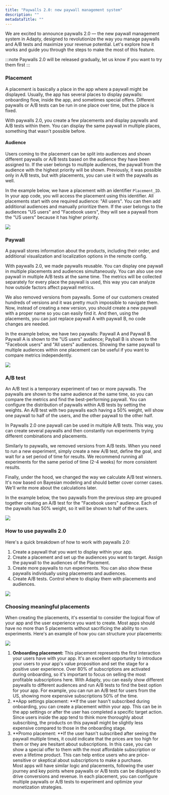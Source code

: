 ```yaml
---
title: "Paywalls 2.0: new paywall management system"
description: ""
metadataTitle: ""
---
```


We are excited to announce paywalls 2.0 — the new paywall management system in Adapty, designed to revolutionize the way you manage paywalls and A/B tests and maximize your revenue potential. Let's explore how it works and guide you through the steps to make the most of this feature.

:::note
Paywalls 2.0 will be released gradually, let us know if you want to try them first
:::

### Placement

A placement is basically a place in the app where a paywall might be displayed. Usually, the app has several places to display paywalls: onboarding flow, inside the app, and sometimes special offers. Different paywalls or A/B tests can be run in one place over time, but the place is fixed.

With paywalls 2.0, you create a few placements and display paywalls and A/B tests within them. You can display the same paywall in multiple places, something that wasn't possible before.

#### Audience

Users coming to the placement can be split into audiences and shown different paywalls or A/B tests based on the audience they have been assigned to. If the user belongs to multiple audiences, the paywall from the audience with the highest priority will be shown. Previously, it was possible only in A/B tests, but with placements, you can use it with the paywalls as well.

In the example below, we have a placement with an identifier `Placement_ID`. In your app code, you will access the placement using this identifier. All placements start with one required audience: "All users". You can then add additional audiences and manually prioritize them. If the user belongs to the audiences "US users" and "Facebook users", they will see a paywall from the "US users" because it has higher priority.

![](https://files.readme.io/d8902e4-Placements.png)

### Paywall

A paywall stores information about the products, including their order, and additional visualization and localization options in the remote config.

With paywalls  2.0, we made paywalls reusable. You can display one paywall in multiple placements and audiences simultaneously. You can also use one paywall in multiple A/B tests at the same time. The metrics will be collected separately for every place the paywall is used, this way you can analyze how outside factors affect paywall metrics.

We also removed versions from paywalls. Some of our customers created hundreds of versions and it was pretty much impossible to navigate them. Now, instead of creating a new version, you should create a new paywall with a proper name so you can easily find it. And then, using the placements, you can just replace paywall A with paywall B, no code changes are needed.

In the example below, we have two paywalls: Paywall A and Paywall B. Paywall A is shown to the "US users" audience; Payball B is shown to the "Facebook users" and "All users" audiences. Showing the same paywall to multiple audiences within one placement can be useful if you want to compare metrics independently.

![](https://files.readme.io/af57d8a-Paywalls.png)

### A/B test

An A/B test is a temporary experiment of two or more paywalls. The paywalls are shown to the same audience at the same time, so you can compare the metrics and find the best-performing paywall. You can configure the distribution of paywalls within A/B tests by setting the weights. An A/B test with two paywalls each having a 50% weight, will show one paywall to half of the users, and the other paywall to the other half.

In Paywalls 2.0 one paywall can be used in multiple A/B tests. This way, you can create several paywalls and then constantly run experiments trying different combinations and placements.

Similarly to paywalls, we removed versions from A/B tests. When you need to run a new experiment, simply create a new A/B test, define the goal, and wait for a set period of time for results. We recommend running all experiments for the same period of time (2-4 weeks) for more consistent results.

Finally, under the hood, we changed the way we calculate A/B test winners. It's now based on Bayesian modeling and should better cover corner cases. We'll write more about the calculations later.

In the example below, the two paywalls from the previous step are grouped together creating an A/B test for the "Facebook users" audience. Each of the paywalls has 50% weight, so it will be shown to half of the users.

![](https://files.readme.io/412ccb4-B_tests.png)

### How to use paywalls 2.0

Here's a quick breakdown of how to work with paywalls 2.0:

1. Create a paywall that you want to display within your app.
2. Create a placement and set up the audiences you want to target. Assign the paywall to the audiences of the Placement.
3. Create more paywalls to run experiments. You can also show these paywalls individually using placements and audiences.
4. Create A/B tests. Control where to display them with placements and audiences.

![](https://files.readme.io/633c924-Flow.png)

### Choosing meaningful placements

When creating the placements, it's essential to consider the logical flow of your app and the user experience you want to create. Most apps should have no more than 5 placements without sacrificing the ability to run experiments. Here's an example of how you can structure your placements:

![](https://files.readme.io/5b47c03-user-flow-placements_1.png)

1. **Onboarding placement:** This placement represents the first interaction your users have with your app. It's an excellent opportunity to introduce your users to your app's value proposition and set the stage for a positive user experience. Over 80% of subscriptions are activated during onboarding, so it's important to focus on selling the most profitable subscriptions here. With Adapty, you can easily show different paywalls to different audiences and run A/B tests to find the best option for your app. For example, you can run an A/B test for users from the US, showing more expensive subscriptions 50% of the time.
2. **App settings placement: **If the user hasn't subscribed during onboarding, you can create a placement within your app. This can be in the app settings or after the user has completed a specific target action. Since users inside the app tend to think more thoroughly about subscribing, the products on this paywall might be slightly less expensive compared to those in the onboarding stage.
3. **Promo placement: **If the user hasn't subscribed after seeing the paywall multiple times, it could indicate that the prices are too high for them or they are hesitant about subscriptions. In this case, you can show a special offer to them with the most affordable subscription or even a lifetime product. This can help entice users who are price-sensitive or skeptical about subscriptions to make a purchase.  
   Most apps will have similar logic and placements, following the user journey and key points where paywalls or A/B tests can be displayed to drive conversions and revenue. In each placement, you can configure multiple paywalls or A/B tests to experiment and optimize your monetization strategies.
